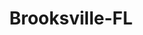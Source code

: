 ---
title: Brooksville-FL
slug: brooksville-fl
f_state:
- cms/state/florida.md
f_locations:
- cms/payday-loan/advance-america-1493.md
- cms/payday-loan/advance-america-1550.md
- cms/payday-loan/amscot-4471.md
- cms/payday-loan/amscot-4562.md
- cms/payday-loan/amscot-4564.md
- cms/payday-loan/dkf-check-cashing-services-15934.md
- cms/payday-loan/dkf-check-cashing-services-15935.md
- cms/payday-loan/first-america-cash-advance-18102.md
- cms/payday-loan/first-america-cash-advance-18103.md
- cms/payday-loan/great-florida-check-cashing-19187.md
updated-on: '2024-05-30T13:41:28.615Z'
created-on: '2024-05-30T13:41:28.615Z'
published-on: '2024-05-30T13:54:32.469Z'
f_city: Brooksville
layout: '[city].html'
tags: city
---